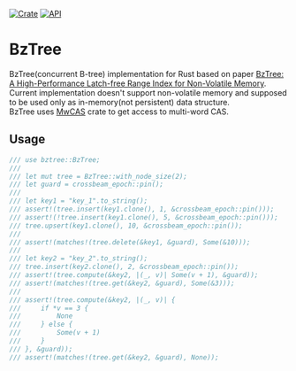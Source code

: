 [![Crate](https://img.shields.io/crates/v/bztree.svg)](https://crates.io/crates/bztree)
[![API](https://docs.rs/bztree/badge.svg)](https://docs.rs/bztree)

# BzTree
BzTree(concurrent B-tree) implementation for Rust based on paper
[BzTree: A High-Performance Latch-free Range Index for Non-Volatile Memory](http://www.vldb.org/pvldb/vol11/p553-arulraj.pdf).  
Current implementation doesn't support non-volatile memory and supposed
to be used only as in-memory(not persistent) data structure.  
BzTree uses [MwCAS](https://crates.io/crates/mwcas) crate to get access
to multi-word CAS.

## Usage
```rust
/// use bztree::BzTree;
///
/// let mut tree = BzTree::with_node_size(2);
/// let guard = crossbeam_epoch::pin();
///
/// let key1 = "key_1".to_string();
/// assert!(tree.insert(key1.clone(), 1, &crossbeam_epoch::pin()));
/// assert!(!tree.insert(key1.clone(), 5, &crossbeam_epoch::pin()));
/// tree.upsert(key1.clone(), 10, &crossbeam_epoch::pin());
///
/// assert!(matches!(tree.delete(&key1, &guard), Some(&10)));
///
/// let key2 = "key_2".to_string();
/// tree.insert(key2.clone(), 2, &crossbeam_epoch::pin());
/// assert!(tree.compute(&key2, |(_, v)| Some(v + 1), &guard));
/// assert!(matches!(tree.get(&key2, &guard), Some(&3)));
///
/// assert!(tree.compute(&key2, |(_, v)| {
///     if *v == 3 {
///         None
///     } else {
///         Some(v + 1)
///     }
/// }, &guard));
/// assert!(matches!(tree.get(&key2, &guard), None));
```

